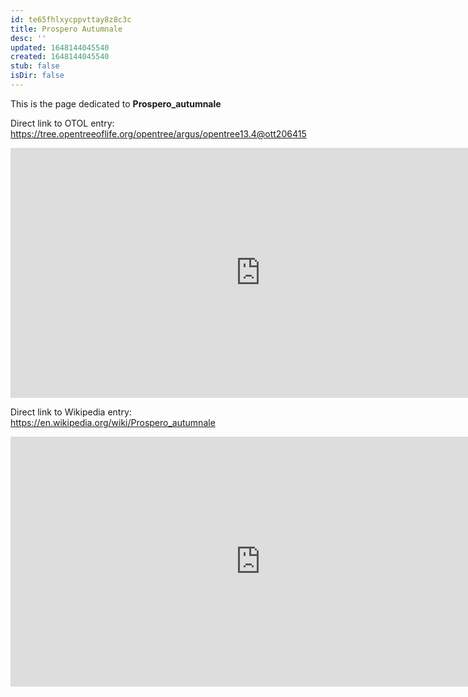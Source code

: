 ```yaml
---
id: te65fhlxycppvttay8z8c3c
title: Prospero Autumnale
desc: ''
updated: 1648144045540
created: 1648144045540
stub: false
isDir: false
---
```

This is the page dedicated to **Prospero_autumnale**


Direct link to OTOL entry: https://tree.opentreeoflife.org/opentree/argus/opentree13.4@ott206415



<html>
    <body>
    <iframe src="https://tree.opentreeoflife.org/opentree/argus/opentree13.4@ott206415"
    width="800" height="400" frameborder="0" allowfullscreen> </iframe>
    </body>
</html>
    


Direct link to Wikipedia entry: https://en.wikipedia.org/wiki/Prospero_autumnale



<html>
    <body>
    <iframe src="https://en.wikipedia.org/wiki/Prospero_autumnale"
    width="800" height="400" frameborder="0" allowfullscreen> </iframe>
    </body>
</html>
    
